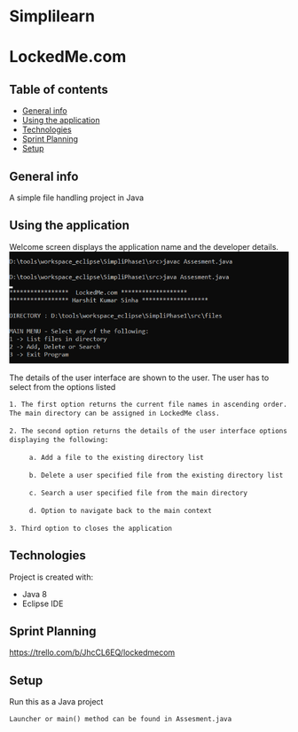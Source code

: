 # Simplilearn
# LockedMe.com

## Table of contents
* [General info](#general-info)
* [Using the application](#using-the-application)
* [Technologies](#technologies)
* [Sprint Planning](#sprint-planning)
* [Setup](#setup)

## General info
A simple file handling project in Java

## Using the application
Welcome screen displays the application name and the developer details.
<img width="700" src="Welcome_Screen.png">

The details of the user interface are shown to the user. The user has to select from the options listed 

 
    1. The first option returns the current file names in ascending order. The main directory can be assigned in LockedMe class.
    
    2. The second option returns the details of the user interface options displaying the following:

         a. Add a file to the existing directory list

         b. Delete a user specified file from the existing directory list

         c. Search a user specified file from the main directory

         d. Option to navigate back to the main context

    3. Third option to closes the application
	
## Technologies
Project is created with:
* Java 8
* Eclipse IDE

## Sprint Planning
https://trello.com/b/JhcCL6EQ/lockedmecom

	
## Setup
Run this as a Java project

```
Launcher or main() method can be found in Assesment.java
```
